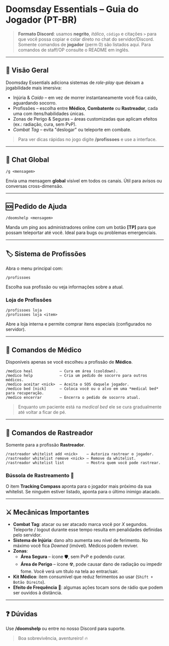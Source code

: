 # Doomsday Essentials – Guia do Jogador (PT-BR)

> **Formato Discord**: usamos **negrito**, *itálico*, `código` e citações `>` para que você possa copiar e colar direto no chat do servidor/Discord.
> Somente comandos de **jogador** (perm 0) são listados aqui. Para comandos de staff/OP consulte o README em inglês.

---

## 📜 Visão Geral
Doomsday Essentials adiciona sistemas de *role-play* que deixam a jogabilidade mais imersiva:

* Injúria & *Caído* – em vez de morrer instantaneamente você fica caído, aguardando socorro.
* Profissões – escolha entre **Médico**, **Combatente** ou **Rastreador**, cada uma com itens/habilidades únicas.
* Zonas de Perigo & Seguras – áreas customizadas que aplicam efeitos (ex.: radiação, cura, sem PvP).
* *Combat Tag* – evita "deslogar" ou teleporte em combate.

> Para ver dicas rápidas no jogo digite **/profissoes** e use a interface.

---

## 💬 Chat Global
```
/g <mensagem>
```
Envia uma mensagem **global** visível em todos os canais. Útil para avisos ou conversas cross-dimensão.

---

## 🆘 Pedido de Ajuda
```
/doomshelp <mensagem>
```
Manda um ping aos administradores online com um botão **[TP]** para que possam teleportar até você. Ideal para bugs ou problemas emergenciais.

---

## 🏷️ Sistema de Profissões
Abra o menu principal com:
```
/profissoes
```
Escolha sua profissão ou veja informações sobre a atual.

### Loja de Profissões
```
/profissoes loja
/profissoes loja <item>
```
Abre a loja interna e permite comprar itens especiais (configurados no servidor).

---

## 🏥 Comandos de **Médico**
Disponíveis apenas se você escolheu a profissão de **Médico**.

```
/medico heal            – Cura em área (cooldown).
/medico help            – Cria um pedido de socorro para outros médicos.
/medico aceitar <nick>  – Aceita o SOS daquele jogador.
/medico bed [nick]      – Coloca você ou o alvo em uma *medical bed* para recuperação.
/medico encerrar        – Encerra o pedido de socorro atual.
```

> Enquanto um paciente está na *medical bed* ele se cura gradualmente até voltar a ficar de pé.

---

## 🧭 Comandos de **Rastreador**
Somente para a profissão **Rastreador**.

```
/rastreador whitelist add <nick>    – Autoriza rastrear o jogador.
/rastreador whitelist remove <nick> – Remove da whitelist.
/rastreador whitelist list          – Mostra quem você pode rastrear.
```

### Bússola de Rastreamento 🧭
O item **Tracking Compass** aponta para o jogador mais próximo da sua whitelist. Se ninguém estiver listado, aponta para o último inimigo atacado.

---

## ⚔️ Mecânicas Importantes
* **Combat Tag**: atacar ou ser atacado marca você por *X* segundos. Teleporte / logout durante esse tempo resulta em penalidades definidas pelo servidor.
* **Sistema de Injúria**: dano alto aumenta seu nível de ferimento. No máximo você fica *Downed* (imóvel). Médicos podem reviver.
* **Zonas**:
  * **Área Segura** – ícone 🛡️, sem PvP e podendo curar.
  * **Área de Perigo** – ícone ☢️, pode causar dano de radiação ou impedir fome.
  Você verá um título na tela ao entrar/sair.
* **Kit Médico**: item consumível que reduz ferimentos ao usar (`Shift + Botão Direito`).
* **Efeito de Frequência** 📡: algumas ações tocam sons de rádio que podem ser ouvidos à distância.

---

## ❓ Dúvidas
Use **/doomshelp <mensagem>** ou entre no nosso Discord para suporte.

> Boa sobrevivência, aventureiro! 🔥 